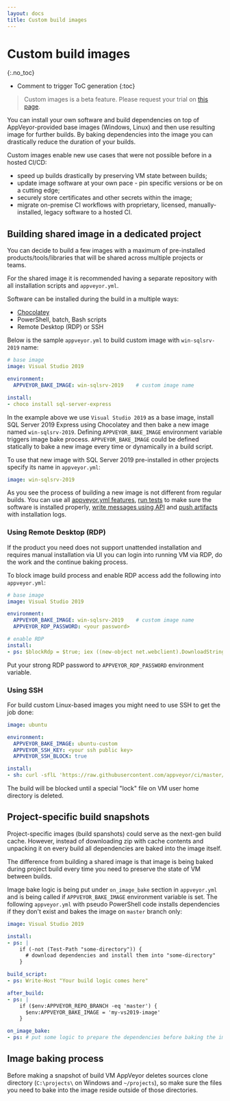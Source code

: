 ```yaml
---
layout: docs
title: Custom build images
---
```


<!-- markdownlint-disable MD022 MD032 -->
# Custom build images
{:.no_toc}

* Comment to trigger ToC generation
{:toc}
<!-- markdownlint-enable MD022 MD032 -->

> Custom images is a beta feature. Please request your trial on [this page](https://ci.appveyor.com/pricing).

You can install your own software and build dependencies on top of AppVeyor-provided base images (Windows, Linux) and then use resulting image for further builds.
By baking dependencies into the image you can drastically reduce the duration of your builds.

Custom images enable new use cases that were not possible before in a hosted CI/CD:

* speed up builds drastically by preserving VM state between builds;
* update image software at your own pace - pin specific versions or be on a cutting edge;
* securely store certificates and other secrets within the image;
* migrate on-premise CI workflows with proprietary, licensed, manually-installed, legacy software to a hosted CI.

## Building shared image in a dedicated project

You can decide to build a few images with a maximum of pre-installed products/tools/libraries that will be shared across multiple projects or teams.

For the shared image it is recommended having a separate repository with all installation scripts and `appveyor.yml`.

Software can be installed during the build in a multiple ways:

* [Chocolatey](https://chocolatey.org/)
* PowerShell, batch, Bash scripts
* Remote Desktop (RDP) or SSH

Below is the sample `appveyor.yml` to build custom image with `win-sqlsrv-2019` name:

```yaml
# base image
image: Visual Studio 2019

environment:
  APPVEYOR_BAKE_IMAGE: win-sqlsrv-2019    # custom image name

install:
- choco install sql-server-express
```

In the example above we use `Visual Studio 2019` as a base image, install SQL Server 2019 Express using Chocolatey and then bake a new image named `win-sqlsrv-2019`. Defining `APPVEYOR_BAKE_IMAGE` environment variable triggers image bake process. `APPVEYOR_BAKE_IMAGE` could be defined statically to bake a new image every time or dynamically in a build script.

To use that new image with SQL Server 2019 pre-installed in other projects specify its name in `appveyor.yml`:

```yaml
image: win-sqlsrv-2019
```

As you see the process of building a new image is not different from regular builds. You can use all [appveyor.yml features](/docs/build-configuration/), [run tests](/docs/running-tests/) to make sure the software is installed properly, [write messages using API](/docs/build-worker-api/) and [push artifacts](/docs/packaging-artifacts/) with installation logs.

### Using Remote Desktop (RDP)

If the product you need does not support unattended installation and requires manual installation via UI you can login into running VM via RDP, do the work and the continue baking process.

To block image build process and enable RDP access add the following into `appveyor.yml`:

```yaml
# base image
image: Visual Studio 2019

environment:
  APPVEYOR_BAKE_IMAGE: win-sqlsrv-2019    # custom image name
  APPVEYOR_RDP_PASSWORD: <your password>

# enable RDP
install:
- ps: $blockRdp = $true; iex ((new-object net.webclient).DownloadString('https://raw.githubusercontent.com/appveyor/ci/master/scripts/enable-rdp.ps1'))
```

Put your strong RDP password to `APPVEYOR_RDP_PASSWORD` environment variable.

### Using SSH

For build custom Linux-based images you might need to use SSH to get the job done:

```yaml
image: ubuntu

environment:
  APPVEYOR_BAKE_IMAGE: ubuntu-custom
  APPVEYOR_SSH_KEY: <your ssh public key>
  APPVEYOR_SSH_BLOCK: true

install:
- sh: curl -sflL 'https://raw.githubusercontent.com/appveyor/ci/master/scripts/enable-ssh.sh' | bash -e -
```

The build will be blocked until a special "lock" file on VM user home directory is deleted.

## Project-specific build snapshots

Project-specific images (build spanshots) could serve as the next-gen build cache. However, instead of downloading zip with cache contents and unpacking it on every build all dependencies are baked into the image itself.

The difference from building a shared image is that image is being baked during project build every time you need to preserve the state of VM between builds.

Image bake logic is being put under `on_image_bake` section in `appveyor.yml` and is being called if `APPVEYOR_BAKE_IMAGE` environment variable is set. The following `appveyor.yml` with pseudo PowerShell code installs dependencies if they don't exist and bakes the image on `master` branch only:

```yaml
image: Visual Studio 2019

install:
- ps: |
    if (-not (Test-Path "some-directory")) {
      # download dependencies and install them into "some-directory"
    }

build_script:
- ps: Write-Host "Your build logic comes here"

after_build:
- ps: |
    if ($env:APPVEYOR_REPO_BRANCH -eq 'master') {
      $env:APPVEYOR_BAKE_IMAGE = 'my-vs2019-image'
    }

on_image_bake:
- ps: # put some logic to prepare the dependencies before baking the image, e.g. copy folders, cleanup Registry, deleting databases, etc.
```

## Image baking process

Before making a snapshot of build VM AppVeyor deletes sources clone directory (`C:\projects\` on Windows and `~/projects`), so make sure the files you need to bake into the image reside outside of those directories.
